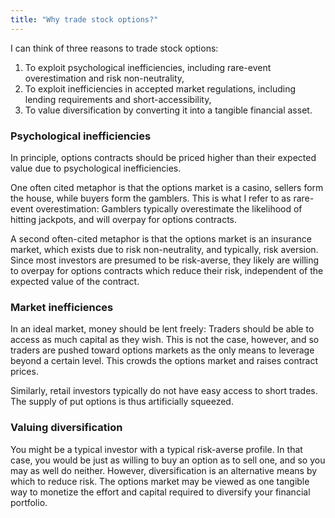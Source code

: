 ```yaml
---
title: "Why trade stock options?"
---
```


I can think of three reasons to trade stock options:

1. To exploit psychological inefficiencies, including rare-event overestimation and risk non-neutrality,
2. To exploit inefficiencies in accepted market regulations, including lending requirements and short-accessibility,
3. To value diversification by converting it into a tangible financial asset.

### Psychological inefficiencies

In principle, options contracts should be priced higher than their expected value due to psychological inefficiencies.

One often cited metaphor is that the options market is a casino, sellers form the house, while buyers form the gamblers. This is what I refer to as rare-event overestimation: Gamblers typically overestimate the likelihood of hitting jackpots, and will overpay for options contracts.

A second often-cited metaphor is that the options market is an insurance market, which exists due to risk non-neutrality, and typically, risk aversion. Since most investors are presumed to be risk-averse, they likely are willing to overpay for options contracts which reduce their risk, independent of the expected value of the contract.

### Market inefficiences

In an ideal market, money should be lent freely: Traders should be able to access as much capital as they wish. This is not the case, however, and so traders are pushed toward options markets as the only means to leverage beyond a certain level. This crowds the options market and raises contract prices.

Similarly, retail investors typically do not have easy access to short trades. The supply of put options is thus artificially squeezed.

### Valuing diversification

You might be a typical investor with a typical risk-averse profile. In that case, you would be just as willing to buy an option as to sell one, and so you may as well do neither. However, diversification is an alternative means by which to reduce risk. The options market may be viewed as one tangible way to monetize the effort and capital required to diversify your financial portfolio.
